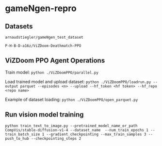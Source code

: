 # gameNgen-repro

## Datasets

`arnaudstiegler/gameNgen_test_dataset`

`P-H-B-D-a16z/ViZDoom-Deathmatch-PPO`

## ViZDoom PPO Agent Operations
Train model: `python ./ViZDoomPPO/parallel.py`

Load trained model and upload dataset: `python ./ViZDoomPPO/loadrun.py --output parquet --episodes <n> --upload --hf_token <hf token> --hf_repo <repo name>`

Example of dataset loading: `python ./ViZDoomPPO/open_parquet.py`

## Run vision model training
```
python train_text_to_image.py --pretrained_model_name_or_path CompVis/stable-diffusion-v1-4 --dataset_name  --num_train_epochs 1 --train_batch_size 1 --gradient_checkpointing --max_train_samples 3 --push_to_hub --checkpointing_steps 2
```